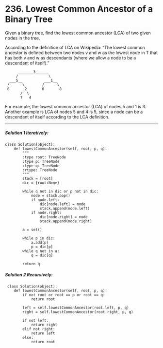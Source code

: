 # 236. Lowest Common Ancestor of a Binary Tree




Given a binary tree, find the lowest common ancestor (LCA) of two given nodes in the tree.

According to the definition of LCA on Wikipedia: “The lowest common ancestor is defined between two nodes v and w as the lowest node in T that has both v and w as descendants (where we allow a node to be a descendant of itself).”

          _______3______
         /              \
      ___5__          ___1__
     /      \        /      \
     6      _2       0       8
           /  \
           7   4
For example, the lowest common ancestor (LCA) of nodes 5 and 1 is 3. Another example is LCA of nodes 5 and 4 is 5, since a node can be a descendant of itself according to the LCA definition.  

---

##### Solution 1 Iteratively:
    class Solution(object):
        def lowestCommonAncestor(self, root, p, q):
            """
            :type root: TreeNode
            :type p: TreeNode
            :type q: TreeNode
            :rtype: TreeNode
            """
            stack = [root]
            dic = {root:None}

            while q not in dic or p not in dic:
                node = stack.pop()
                if node.left:
                    dic[node.left] = node
                    stack.append(node.left)
                if node.right:
                    dic[node.right] = node
                    stack.append(node.right)

            a = set()

            while p in dic:
                a.add(p)
                p = dic[p]
            while q not in a:
                q = dic[q]

            return q

                   
                   
                   
                   
 ##### Solution 2 Recursively:
     class Solution(object):
        def lowestCommonAncestor(self, root, p, q):
            if not root or root == p or root == q:
                return root 

            left = self.lowestCommonAncestor(root.left, p, q)
            right = self.lowestCommonAncestor(root.right, p, q)

            if not left:
                return right
            elif not right:
                return left
            else:
                return root
